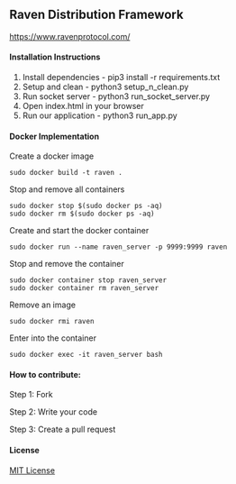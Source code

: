 ## Raven Distribution Framework
https://www.ravenprotocol.com/

#### Installation Instructions

1. Install dependencies - pip3 install -r requirements.txt
2. Setup and clean - python3 setup_n_clean.py
3. Run socket server - python3 run_socket_server.py
4. Open index.html in your browser
5. Run our application - python3 run_app.py


#### Docker Implementation

Create a docker image
        
    sudo docker build -t raven .
    
Stop and remove all containers
    
    sudo docker stop $(sudo docker ps -aq)
    sudo docker rm $(sudo docker ps -aq)

Create and start the docker container

    sudo docker run --name raven_server -p 9999:9999 raven
    
Stop and remove the container

    sudo docker container stop raven_server
    sudo docker container rm raven_server
    
Remove an image

    sudo docker rmi raven
    
Enter into the container

    sudo docker exec -it raven_server bash

#### How to contribute:

Step 1: Fork

Step 2: Write your code

Step 3: Create a pull request

#### License
[MIT License](https://github.com/ravenprotocol/raven-distribution-framework/blob/master/LICENSE)
